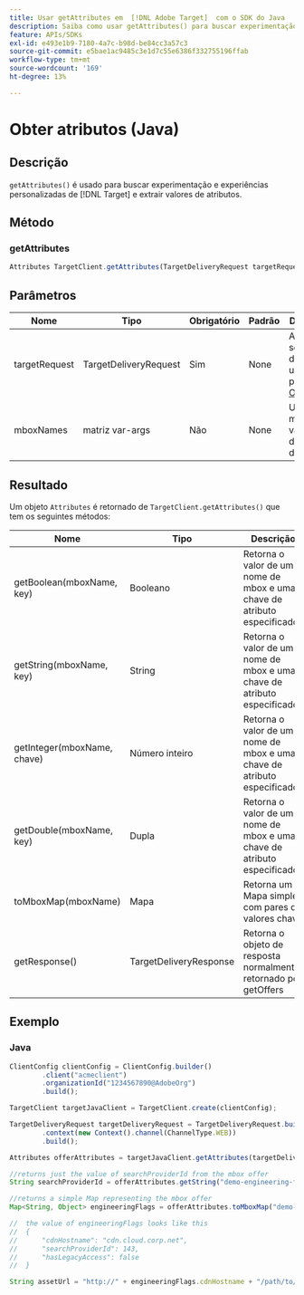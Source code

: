 ```yaml
---
title: Usar getAttributes em  [!DNL Adobe Target]  com o SDK do Java
description: Saiba como usar getAttributes() para buscar experimentação e experiências personalizadas de [!DNL Target]  e extrair valores de atributo.
feature: APIs/SDKs
exl-id: e493e1b9-7180-4a7c-b98d-be84cc3a57c3
source-git-commit: e5bae1ac9485c3e1d7c55e6386f332755196ffab
workflow-type: tm+mt
source-wordcount: '169'
ht-degree: 13%

---
```


# Obter atributos (Java)

## Descrição

`getAttributes()` é usado para buscar experimentação e experiências personalizadas de [!DNL Target] e extrair valores de atributos.

## Método

### getAttributes

```javascript {line-numbers="true"}
Attributes TargetClient.getAttributes(TargetDeliveryRequest targetRequest, String ...mboxes)
```

## Parâmetros

| Nome | Tipo | Obrigatório | Padrão | Descrição |
| --- | --- | --- | --- | --- |
| targetRequest | TargetDeliveryRequest | Sim | None | A mesma solicitação de destino usada para [Obter Ofertas&#x200B;](get-offers.md) |
| mboxNames | matriz var-args | Não | None | Uma matriz var-args de nomes de mbox |


## Resultado

Um objeto `Attributes` é retornado de `TargetClient.getAttributes()` que tem os seguintes métodos:

| Nome | Tipo | Descrição |
| --- | --- | --- |
| getBoolean(mboxName, key) | Booleano | Retorna o valor de um nome de mbox e uma chave de atributo especificados |
| getString(mboxName, key) | String    | Retorna o valor de um nome de mbox e uma chave de atributo especificados |
| getInteger(mboxName, chave) | Número inteiro | Retorna o valor de um nome de mbox e uma chave de atributo especificados |
| getDouble(mboxName, key) | Dupla | Retorna o valor de um nome de mbox e uma chave de atributo especificados |
| toMboxMap(mboxName) | Mapa | Retorna um Mapa simples com pares de valores chave |
| getResponse() | TargetDeliveryResponse | Retorna o objeto de resposta normalmente retornado por getOffers |

## Exemplo

### Java

```javascript {line-numbers="true"}
ClientConfig clientConfig = ClientConfig.builder()
        .client("acmeclient")
        .organizationId("1234567890@AdobeOrg")
        .build();

TargetClient targetJavaClient = TargetClient.create(clientConfig);

TargetDeliveryRequest targetDeliveryRequest = TargetDeliveryRequest.builder()
        .context(new Context().channel(ChannelType.WEB))
        .build();

Attributes offerAttributes = targetJavaClient.getAttributes(targetDeliveryRequest, "demo-engineering-flags");

//returns just the value of searchProviderId from the mbox offer
String searchProviderId = offerAttributes.getString("demo-engineering-flags", "searchProviderId");

//returns a simple Map representing the mbox offer
Map<String, Object> engineeringFlags = offerAttributes.toMboxMap("demo-engineering-flags");

//  the value of engineeringFlags looks like this
//  {
//      "cdnHostname": "cdn.cloud.corp.net",
//      "searchProviderId": 143,
//      "hasLegacyAccess": false
//  }

String assetUrl = "http://" + engineeringFlags.cdnHostname + "/path/to/asset";
```
